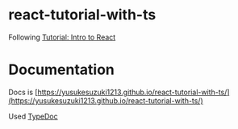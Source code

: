 # react-tutorial-with-ts
Following [Tutorial: Intro to React](https://reactjs.org/tutorial/tutorial.html#completing-the-game)

# Documentation
Docs is [https://yusukesuzuki1213.github.io/react-tutorial-with-ts/](https://yusukesuzuki1213.github.io/react-tutorial-with-ts/)

Used [TypeDoc](https://github.com/TypeStrong/typedoc)

